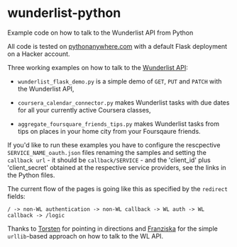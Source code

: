 # wunderlist-python
Example code on how to talk to the Wunderlist API from Python

All code is tested on [pythonanywhere.com](http://pythonanywhere.com/) with a default Flask deployment on a Hacker account.

Three working examples on how to talk to the [Wunderlist API](https://developer.wunderlist.com/):

* `wunderlist_flask_demo.py` is a simple demo of `GET`, `PUT` and `PATCH` with the Wunderlist API,

* `coursera_calendar_connector.py` makes Wunderlist tasks with due dates for all your currently active Coursera classes,

* `aggregate_foursquare_friends_tips.py` makes Wunderlist tasks from tips on places in your home city from your Foursqaure friends.

If you'd like to run these examples you have to configure the rescpective `SERVICE_NAME_oauth.json` files renaming the samples and setting the `callback url` - it should be `callback/SERVICE` - and the 'client_id' plus 'client_secret' obtained at the respective service providers, see the links in the Python files. 

The current flow of the pages is going like this as specified by the `redirect` fields:

```
/ -> non-WL authentication -> non-WL callback -> WL auth -> WL callback -> /logic
```


Thanks to [Torsten](https://github.com/torsten) for pointing in directions and [Franziska](https://github.com/vsmart) for the simple `urllib`-based approach on how to talk to the WL API.
